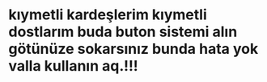 # kıymetli kardeşlerim kıymetli dostlarım buda buton sistemi alın götünüze sokarsınız bunda hata yok valla kullanın aq.!!!
